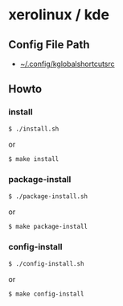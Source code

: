 
# xerolinux / kde

## Config File Path

* [~/.config/kglobalshortcutsrc](config/xerolinux/kglobalshortcutsrc)


## Howto


### install

``` sh
$ ./install.sh
```

or

``` sh
$ make install
```


### package-install

``` sh
$ ./package-install.sh
```

or

``` sh
$ make package-install
```


### config-install

``` sh
$ ./config-install.sh
```

or

``` sh
$ make config-install
```
